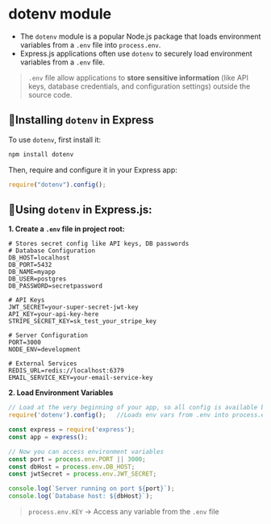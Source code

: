 # dotenv module
- The `dotenv` module is a popular Node.js package that loads environment variables from a `.env` file into `process.env`. 
- Express.js applications often use `dotenv` to securely load environment variables from a `.env` file.
> `.env` file allow applications to **store sensitive information** (like API keys, database credentials, and configuration settings) outside the source code.


## 🔹Installing `dotenv` in Express
To use `dotenv`, first install it:
```bash
npm install dotenv
```
Then, require and configure it in your Express app:
```js
require("dotenv").config();
```

## 🔹Using `dotenv` in Express.js:
**1. Create a `.env` file in project root:**
```env
# Stores secret config like API keys, DB passwords
# Database Configuration
DB_HOST=localhost
DB_PORT=5432
DB_NAME=myapp
DB_USER=postgres
DB_PASSWORD=secretpassword

# API Keys
JWT_SECRET=your-super-secret-jwt-key
API_KEY=your-api-key-here
STRIPE_SECRET_KEY=sk_test_your_stripe_key

# Server Configuration
PORT=3000
NODE_ENV=development

# External Services
REDIS_URL=redis://localhost:6379
EMAIL_SERVICE_KEY=your-email-service-key
```
**2. Load Environment Variables**
```js
// Load at the very beginning of your app, so all config is available before it's used
require('dotenv').config();   //Loads env vars from .env into process.env

const express = require('express');
const app = express();

// Now you can access environment variables
const port = process.env.PORT || 3000;
const dbHost = process.env.DB_HOST;
const jwtSecret = process.env.JWT_SECRET;

console.log(`Server running on port ${port}`);
console.log(`Database host: ${dbHost}`);
```
> `process.env.KEY` →	Access any variable from the `.env` file





